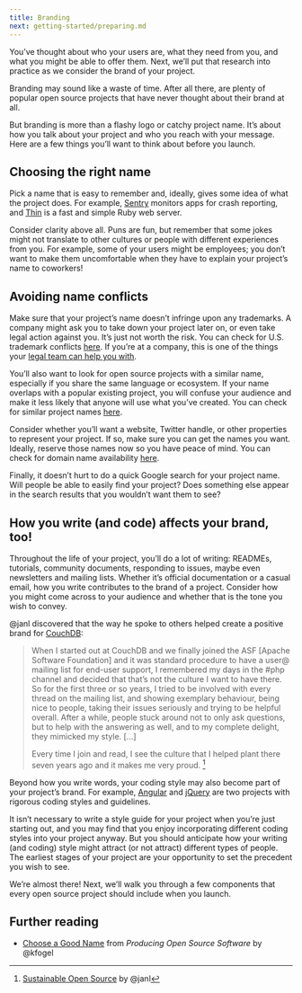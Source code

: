 ```yaml
---
title: Branding
next: getting-started/preparing.md
---
```


You’ve thought about who your users are, what they need from you, and what you might be able to offer them. Next, we’ll put that research into practice as we consider the brand of your project.

Branding may sound like a waste of time. After all there, are plenty of popular open source projects that have never thought about their brand at all.

But branding is more than a flashy logo or catchy project name. It’s about how you talk about your project and who you reach with your message. Here are a few things you’ll want to think about before you launch.

## Choosing the right name

Pick a name that is easy to remember and, ideally, gives some idea of what the project does. For example, [Sentry](https://github.com/getsentry/sentry) monitors apps for crash reporting, and [Thin](https://github.com/macournoyer/thin) is a fast and simple Ruby web server.

Consider clarity above all. Puns are fun, but remember that some jokes might not translate to other cultures or people with different experiences from you. For example, some of your users might be employees; you don’t want to make them uncomfortable when they have to explain your project’s name to coworkers!

## Avoiding name conflicts

Make sure that your project’s name doesn’t infringe upon any trademarks. A company might ask you to take down your project later on, or even take legal action against you. It’s just not worth the risk. You can check for U.S. trademark conflicts [here](http://www.uspto.gov/trademarks-application-process/search-trademark-database). If you’re at a company, this is one of the things your [legal team can help you with](../legal/#what-does-my-companys-legal-team-need-to-know).

You’ll also want to look for open source projects with a similar name, especially if you share the same language or ecosystem. If your name overlaps with a popular existing project, you will confuse your audience and make it less likely that anyone will use what you’ve created. You can check for similar project names [here](http://ivantomic.com/projects/ospnc/).

Consider whether you’ll want a website, Twitter handle, or other properties to represent your project. If so, make sure you can get the names you want. Ideally, reserve those names now so you have peace of mind. You can check for domain name availability [here](https://instantdomainsearch.com/).

Finally, it doesn’t hurt to do a quick Google search for your project name. Will people be able to easily find your project? Does something else appear in the search results that you wouldn’t want them to see?

## How you write (and code) affects your brand, too!

Throughout the life of your project, you’ll do a lot of writing: READMEs, tutorials, community documents, responding to issues, maybe even newsletters and mailing lists. Whether it’s official documentation or a casual email, how you write contributes to the brand of a project. Consider how you might come across to your audience and whether that is the tone you wish to convey.

@janl discovered that the way he spoke to others helped create a positive brand for [CouchDB](https://github.com/apache/couchdb):

> When I started out at CouchDB and we finally joined the ASF \[Apache Software Foundation\] and it was standard procedure to have a user@ mailing list for end-user support, I remembered my days in the #php channel and decided that that’s not the culture I want to have there. So for the first three or so years, I tried to be involved with every thread on the mailing list, and showing exemplary behaviour, being nice to people, taking their issues seriously and trying to be helpful overall. After a while, people stuck around not to only ask questions, but to help with the answering as well, and to my complete delight, they mimicked my style. \[...\]
>
> Every time I join and read, I see the culture that I helped plant there seven years ago and it makes me very proud. [^1]

[^1]: [Sustainable Open Source](http://writing.jan.io/2015/11/20/sustainable-open-source.html) by @janl

Beyond how you write words, your coding style may also become part of your project’s brand. For example, [Angular](https://github.com/johnpapa/angular-styleguide) and [jQuery](http://contribute.jquery.org/style-guide/js/) are two projects with rigorous coding styles and guidelines.

It isn’t necessary to write a style guide for your project when you’re just starting out, and you may find that you enjoy incorporating different coding styles into your project anyway. But you should anticipate how your writing (and coding) style might attract (or not attract) different types of people. The earliest stages of your project are your opportunity to set the precedent you wish to see.

We’re almost there! Next, we’ll walk you through a few components that every open source project should include when you launch.

## Further reading

* [Choose a Good Name](http://producingoss.com/en/getting-started.html#choosing-a-name) from _Producing Open Source Software_ by @kfogel
